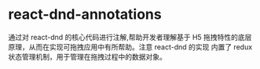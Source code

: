 # react-dnd-annotations

通过对 react-dnd 的核心代码进行注解,帮助开发者理解基于 H5 拖拽特性的底层原理，从而在实现可拖拽应用中有所帮助。注意 react-dnd 的实现 内置了 redux 状态管理机制，用于管理在拖拽过程中的数据对象。
